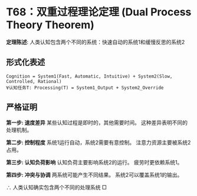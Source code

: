 # T68：双重过程理论定理 (Dual Process Theory Theorem)

**定理陈述**: 人类认知包含两个不同的系统：快速自动的系统1和缓慢反思的系统2

## 形式化表述
```
Cognition = System1(Fast, Automatic, Intuitive) + System2(Slow, Controlled, Rational)
∀认知任务T: Processing(T) = System1_Output + System2_Override
```

## 严格证明

**第一步: 速度差异**
某些认知过程是即时的，其他需要时间。
这种差异表明不同的处理机制。

**第二步: 控制程度**
系统1运行自动，系统2需要有意控制。
注意力资源主要被系统2占用。

**第三步: 认知负荷影响**
认知负荷主要影响系统2的运行。
疲劳时更依赖系统1。

**第四步: 冲突与协调**
两系统可能产生不同结果。
系统2可以覆盖系统1的输出。

∴ 人类认知确实包含两个不同的处理系统 □